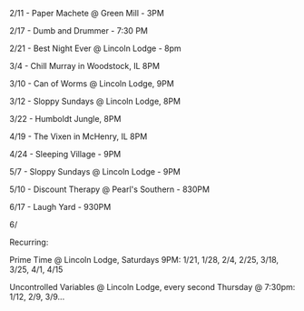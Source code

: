 2/11 - Paper Machete @ Green Mill - 3PM

2/17 - Dumb and Drummer - 7:30 PM

2/21 - Best Night Ever @ Lincoln Lodge - 8pm

3/4 - Chill Murray in Woodstock, IL 8PM

3/10 - Can of Worms @ Lincoln Lodge, 9PM

3/12 - Sloppy Sundays @ Lincoln Lodge, 8PM

3/22 - Humboldt Jungle, 8PM

4/19 - The Vixen in McHenry, IL 8PM

4/24 - Sleeping Village - 9PM

5/7 - Sloppy Sundays @ Lincoln Lodge - 9PM

5/10 - Discount Therapy @ Pearl's Southern - 830PM

6/17 - Laugh Yard - 930PM

6/

Recurring:

Prime Time @ Lincoln Lodge, Saturdays 9PM: 1/21, 1/28, 2/4, 2/25, 3/18, 3/25, 4/1, 4/15

Uncontrolled Variables @ Lincoln Lodge, every second Thursday @ 7:30pm: 1/12, 2/9, 3/9...



